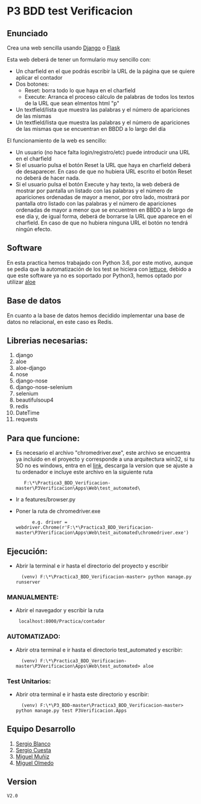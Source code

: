 # P3 BDD test Verificacion
## Enunciado
Crea una web sencilla usando [Django] o [Flask]

Esta web deberá de tener un formulario muy sencillo con:

-   Un charfield en el que podrás escribir la URL de la página que se quiere aplicar el contador
-   Dos botones:
    -   Reset: borra todo lo que haya en el charfield
    -   Execute: Arranca el proceso cálculo de palabras de todos los textos de la URL que sean elmentos html "p"
-   Un textfield/lista que muestra las palabras y el número de apariciones de las mismas
-   Un textfield/lista que muestra las palabras y el número de apariciones de las mismas que se encuentran en BBDD a lo largo del día

El funcionamiento de la web es sencillo:

-   Un usuario (no hace falta login/registro/etc) puede introducir una URL en el charfield
-   Si el usuario pulsa el botón Reset la URL que haya en charfield deberá de desaparecer. En caso de que no hubiera URL escrito el botón Reset no deberá de hacer nada.
-   Si el usuario pulsa el botón Execute y hay texto, la web deberá de mostrar por pantalla un listado con las palabras y el número de apariciones ordenadas de mayor a menor, por otro lado, mostrará por pantalla otro listado con las palabras y el número de apariciones ordenadas de mayor a menor que se encuentren en BBDD a lo largo de ese día y, de igual forma, deberá de borrarse la URL que aparece en el charfield. En caso de que no hubiera ninguna URL el botón no tendrá ningún efecto.
## Software
En esta practica hemos trabajado con Python 3.6, por este motivo, aunque se pedia que la automatización de los test se hiciera con [lettuce], debido a que este software ya no es soportado por Python3, hemos optado por utilizar [aloe]
## Base de datos
En cuanto a la base de datos hemos decidido implementar una base de datos no relacional, en este caso es Redis.
## Librerias necesarias:
 1. django 
 2. aloe 
 3. aloe-django
 4. nose 
 5. django-nose 
 6. django-nose-selenium 
 7. selenium
 8. beautifulsoup4
 9. redis
 10. DateTime
 11. requests
    
## Para que funcione:
- Es necesario el archivo "chromedriver.exe", este archivo se encuentra ya incluido en el proyecto y corresponde a una arquitectura win32, si tu SO no es windows, entra en el [link], descarga la version que se ajuste a tu ordenador e incluye este archivo en la siguiente ruta
		
		 F:\*\Practica3_BDD_Verificacion-master\P3Verificacion\Apps\Web\test_automated\
- Ir a features/browser.py 
- Poner la ruta de chromedriver.exe
			
			e.g. driver = webdriver.Chrome(r'F:\*\Practica3_BDD_Verificacion-master\P3Verificacion\Apps\Web\test_automated\chromedriver.exe')
	
## Ejecución:

- Abrir la terminal e ir hasta el directorio del proyecto y escribir
		
		(venv) F:\*\Practica3_BDD_Verificacion-master> python manage.py runserver

### MANUALMENTE:
 - Abrir el navegador y escribir la ruta
 	 
		localhost:8000/Practica/contador
### AUTOMATIZADO: 
- Abrir otra terminal e ir hasta el directorio test_automated y escribir:

		(venv) F:\*\Practica3_BDD_Verificacion-master\P3Verificacion\Apps\Web\test_automated> aloe
### Test Unitarios:
- Abrir otra terminal e ir hasta este directorio y escribir:
		
		(venv) F:\*\P3_BDD-master\Practica3_BDD_Verificacion-master> python manage.py test P3Verificacion.Apps
        
## Equipo Desarrollo
1. [Sergio Blanco]
2. [Sergio Cuesta]
3. [Miguel Muñiz]
4. [Miguel Olmedo]

## Version
    V2.0

[Sergio Blanco]: https://github.com/sergioBMPN
[Sergio Cuesta]:https://github.com/scj300
[Miguel Muñiz]: https://github.com/miguelmuniz46
[Miguel Olmedo]: https://github.com/MiguelOlmedo
[Django]:https://www.djangoproject.com
[Flask]:http://flask.pocoo.org/
[link]:https://chromedriver.storage.googleapis.com/index.html?path=2.38/
[lettuce]:http://lettuce.it/
[Aloe]:https://pypi.org/project/aloe/
